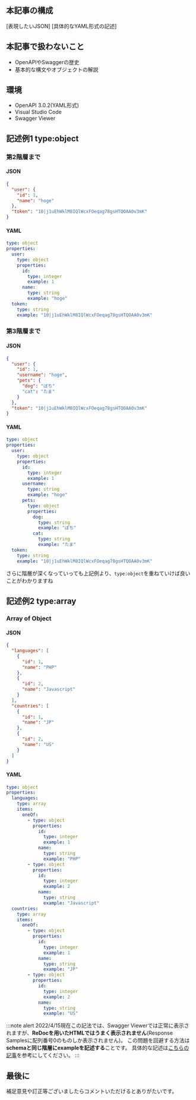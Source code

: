 ## 本記事の構成
[表現したいJSON]
[具体的なYAML形式の記述]

## 本記事で扱わないこと
- OpenAPIやSwaggerの歴史
- 基本的な構文やオブジェクトの解説

## 環境
- OpenAPI 3.0.2(YAML形式)
- Visual Studio Code
- Swagger Viewer

## 記述例1 type:object 
### 第2階層まで
#### JSON
```json
{
  "user": {
    "id": 1,
    "name": "hoge"
  },
  "token": "10|j1uEhWklM8IQlWcxFOeqag78gsHTQOAA0v3mK"
}
```
#### YAML
```yaml
type: object
properties:
  user:
    type: object
    properties:
      id:
        type: integer
        example: 1
      name:
        type: string
        example: "hoge"
  token:
    type: string
    example: "10|j1uEhWklM8IQlWcxFOeqag78gsHTQOAA0v3mK"
```
### 第3階層まで
#### JSON
```json
{
  "user": {
    "id": 1,
    "username": "hoge",
    "pets": {
      "dog": "ぽち"
      "cat": "たま"
    }
  },
  "token": "10|j1uEhWklM8IQlWcxFOeqag78gsHTQOAA0v3mK"
}
```
#### YAML
```yaml
type: object
properties:
  user:
    type: object
    properties:
      id:
        type: integer
        example: 1
      username:
        type: string
        example: "hoge"
      pets:
        type: object
        properties:
          dog:
            type: string
            example: "ぽち"
          cat:
            type: string
            example: "たま"
  token:
    type: string
    example: "10|j1uEhWklM8IQlWcxFOeqag78gsHTQOAA0v3mK"
```
さらに階層が深くなっていっても上記例より、`type:object`を重ねていけば良いことがわかりますね
## 記述例2 type:array
### Array of Object
#### JSON
```json
{
  "languages": [
    {
      "id": 1,
      "name": "PHP"
    },
    {
      "id": 2,
      "name": "Javascript"
    }
  ],
  "countries": [
    {
      "id": 1,
      "name": "JP"
    },
    {
      "id": 2,
      "name": "US"
    }
  ]
}
```
#### YAML
```yaml
type: object
properties:
  languages:
    type: array
    items:
      oneOf:
        - type: object
          properties:
            id:
              type: integer
              example: 1
            name:
              type: string
              example: "PHP"
        - type: object
          properties:
            id:
              type: integer
              example: 2
            name:
              type: string
              example: "Javascript"
  countries:
    type: array
    items:
      oneOf:
        - type: object
          properties:
            id:
              type: integer
              example: 1
            name:
              type: string
              example: "JP"
        - type: object
          properties:
            id:
              type: integer
              example: 2
            name:
              type: string
              example: "US"
```
:::note alert
2022/4/15現在この記法では、Swagger Viewerでは正常に表示されますが、**ReDocを用いたHTMLではうまく表示されません**(Response Samplesに配列番号0のものしか表示されません)。
この問題を回避する方法は**schemaと同じ階層にexampleを記述する**ことです。
具体的な記述は[こちらの記事](https://qiita.com/akitika/items/4213398cf5aab8ed6ab5)を参考にしてください。
:::

## 最後に
補足意見や訂正等ございましたらコメントいただけるとありがたいです。
